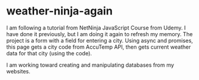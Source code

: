# weather-ninja-again

I am following a tutorial from NetNinja JavaScript Course from Udemy. I have done it previously, 
but I am doing it again to refresh my memory.  The project is a form with a field for entering a city.
Using async and promises, this page gets a city code from AccuTemp API, then gets current weather data
for that city (using the code).

I am working toward creating and manipulating databases from my websites.
